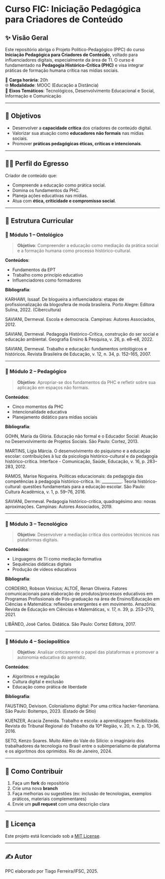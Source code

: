 # Curso FIC: Iniciação Pedagógica para Criadores de Conteúdo

## ✨ Visão Geral

Este repositório abriga o Projeto Político-Pedagógico (PPC) do curso **Iniciação Pedagógica para Criadores de Conteúdo**, voltado para influenciadores digitais, especialmente da área de TI. O curso é fundamentado na **Pedagogia Histórico-Crítica (PHC)** e visa integrar práticas de formação humana crítica nas mídias sociais.

🧠 **Carga horária**: 20h  
🌐 **Modalidade**: MOOC (Educação a Distância)  
🎯 **Eixos Temáticos**: Tecnológicos, Desenvolvimento Educacional e Social, Informação e Comunicação

---

## 🎯 Objetivos

- Desenvolver a **capacidade crítica** dos criadores de conteúdo digital.
- Valorizar sua atuação como **educadores não formais** nas mídias sociais.
- Promover **práticas pedagógicas éticas, críticas e intencionais**.

---

## 🧑‍🎓 Perfil do Egresso

Criador de conteúdo que:

- Compreende a educação como prática social.
- Domina os fundamentos da PHC.
- Planeja ações educativas nas mídias.
- Atua com **ética, criticidade e compromisso social**.
  
---

## 🧩 Estrutura Curricular

### 📘 Módulo 1 – Ontológico

> **Objetivo**: Compreender a educação como mediação da prática social e a formação humana como processo histórico-cultural.

**Conteúdos**:
- Fundamentos da EPT
- Trabalho como princípio educativo
- Influenciadores como formadores

**Bibliografia**:

KARHAWI, Issaaf. De blogueira a influenciadora: etapas de profissionalização da blogosfera de moda brasileira. Porto Alegre: Editora Sulina, 2022. (Cibercultura)

SAVIANI, Dermeval. Escola e democracia. Campinas: Autores Associados, 2012.

SAVIANI, Dermeval. Pedagogia Histórico-Crítica, construção do ser social e educação ambiental. Geografia Ensino & Pesquisa, v. 26, p. e8–e8, 2022.

SAVIANI, Dermeval. Trabalho e educação: fundamentos ontológicos e históricos. Revista Brasileira de Educação, v. 12, n. 34, p. 152–165, 2007.

---

### 📗 Módulo 2 – Pedagógico

> **Objetivo**: Apropriar-se dos fundamentos da PHC e refletir sobre sua aplicação em espaços não formais.

**Conteúdos**:
- Cinco momentos da PHC
- Intencionalidade educativa
- Planejamento didático para mídias sociais

**Bibliografia**:

GOHN, Maria da Glória. Educação não formal e o Educador Social: Atuação no Desenvolvimento de Projetos Sociais. São Paulo: Cortez, 2013.

MARTINS, Lígia Márcia. O desenvolvimento do psiquismo e a educação escolar: contribuições à luz da psicologia histórico-cultural e da pedagogia histórico-crítica. Interface - Comunicação, Saúde, Educação, v. 16, p. 283–283, 2012.

RAMOS, Marise Nogueira. Políticas educacionais: da pedagogia das competências à pedagogia histórico-crítica. In: __________. Teoria histórico-cultural: questões fundamentais para a educação escolar. São Paulo: Cultura Acadêmica, v. 1, p. 59–76, 2016.

SAVIANI, Dermeval. Pedagogia histórico-crítica, quadragésimo ano: novas aproximações. Campinas: Autores Associados, 2019.

---

### 📙 Módulo 3 – Tecnológico

> **Objetivo**: Desenvolver a mediação crítica dos conteúdos técnicos nas plataformas digitais.

**Conteúdos**:
- Linguagens de TI como mediação formativa
- Sequências didáticas digitais
- Produção de vídeos educativos

**Bibliografia**:

CORDEIRO, Robson Vinicius; ALTOÉ, Renan Oliveira. Fatores comunicacionais para elaboração de produtos/processos educativos em Programas Profissionais de Pós-graduação na área de Ensino/Educação em Ciências e Matemática: reflexões emergentes e em movimento. Amazônia: Revista de Educação em Ciências e Matemáticas, v. 17, n. 39, p. 253–270, 2021.

LIBÂNEO, José Carlos. Didática. São Paulo: Cortez Editora, 2017.

---

### 📕 Módulo 4 – Sociopolítico

> **Objetivo**: Analisar criticamente o papel das plataformas e promover a autonomia educativa do aprendiz.

**Conteúdos**:
- Algoritmos e regulação
- Cultura digital e exclusão
- Educação como prática de liberdade

**Bibliografia**:

FAUSTINO, Deivison. Colonialismo digital: Por uma crítica hacker-fanoniana. São Paulo: Boitempo, 2023. (Estado de Sítio)

KUENZER, Acacia Zeneida. Trabalho e escola: a aprendizagem flexibilizada. Revista do Tribunal Regional do Trabalho da 10ª Região, v. 20, n. 2, p. 13–36, 2016.

SETO, Kenzo Soares. Muito Além do Vale do Silício: o imaginário dos trabalhadores da tecnologia no Brasil entre o subimperialismo de plataforma e os algoritmos dos oprimidos. Rio de Janeiro, 2024.

---

## 🤝 Como Contribuir

1. Faça um **fork** do repositório
2. Crie uma nova **branch**
3. Faça melhorias ou sugestões (ex: inclusão de tecnologias, exemplos práticos, materiais complementares)
4. Envie um **pull request** com uma descrição clara

---

## 📜 Licença

Este projeto está licenciado sob a [MIT License](LICENSE).

---

## ✍️ Autor

PPC elaborado por Tiago Ferreira/IFSC, 2025.

